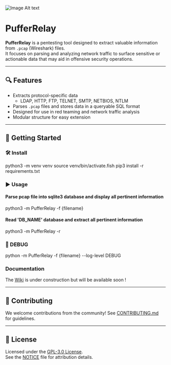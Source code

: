 ![Image Alt text](Logos/Puffer1.webp "Optional title")

# PufferRelay

**PufferRelay** is a pentesting tool designed to extract valuable information from `.pcap` (Wireshark) files.  
It focuses on parsing and analyzing network traffic to surface sensitive or actionable data that may aid in offensive security operations.

---

## 🔍 Features

- Extracts protocol-specific data
    - LDAP, HTTP, FTP, TELNET, SMTP, NETBIOS, NTLM
- Parses `.pcap` files and stores data in a queryable SQL format
- Designed for use in red teaming and network traffic analysis
- Modular structure for easy extension

---

## 🚀 Getting Started

### 🛠️ Install
python3 -m venv venv
source venv/bin/activate.fish
pip3 install -r requirements.txt

### ▶️ Usage
#### Parse pcap file into sqlite3 database and display all pertinent information
python3 -m PufferRelay -f {filename}

#### Read 'DB_NAME' database and extract all pertinent information
python3 -m PufferRelay -r

### 🐛 DEBUG
python -m PufferRelay -f {filename} --log-level DEBUG


### Documentation
The <a href="https://mpolymath.gitbook.io/pufferrelay">Wiki</a> is under construction but will be available soon !

---

## 🤝 Contributing

We welcome contributions from the community! See [CONTRIBUTING.md](CONTRIBUTING.md) for guidelines.

---

## 📄 License

Licensed under the [GPL-3.0 License](LICENSE).  
See the [NOTICE](NOTICE) file for attribution details.

